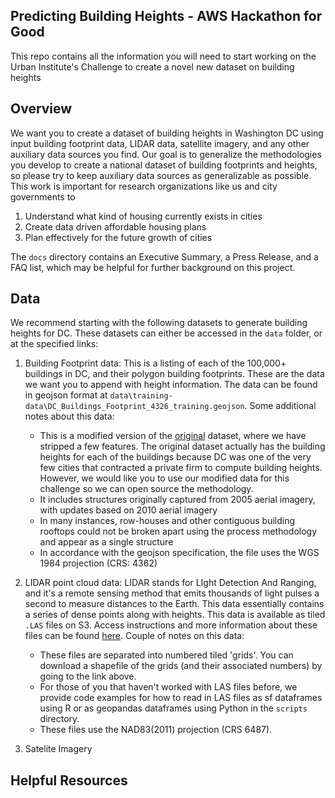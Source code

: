 ## Predicting Building Heights - AWS Hackathon for Good

This repo contains all the information you will need to start working on the Urban Institute's Challenge to create a novel new dataset on building heights 

## Overview
We want you to create a dataset of building heights in Washington DC using input building footprint data, LIDAR data, satellite imagery, and any other auxiliary data sources you find. Our goal is to generalize the methodologies you develop to create a national dataset of building footprints and heights, so please try to keep auxiliary data sources as generalizable as possible. This work is important for research organizations like us and city governments to 

1) Understand what kind of housing currently exists in cities  
2) Create data driven affordable housing plans
3) Plan effectively for the future growth of cities

The `docs` directory contains an Executive Summary, a Press Release, and a FAQ list, which may be helpful for further background on this project. 


## Data

We recommend starting with the following datasets to generate building heights for DC. These datasets can either be accessed in the `data` folder, or at the specified links:

1) Building Footprint data: This is a listing of each of the 100,000+ buildings in DC, and their polygon building footprints. These are the data we want you to append with height information. The data can be found in geojson format at `data\training-data\DC_Buildings_Footprint_4326_training.geojson`. Some additional notes about this data:
    - This is a modified version of the [original](https://opendata.dc.gov/datasets/274f7c2b5f7c4ae19f165d9951057a00) dataset, where we have stripped a few features. The original dataset actually has the building heights for each of the buildings because DC was one of the very few cities that contracted a private firm to compute building heights. However, we would like you to use our modified data for this challenge so we can open source the methodology.
    - It includes structures originally captured from 2005 aerial imagery, with updates based on 2010 aerial imagery
    - In many instances, row-houses and other contiguous building rooftops could not be broken apart using the process methodology and appear as a single structure
    - In accordance with the geojson specification, the file uses the WGS 1984 projection (CRS: 4362)

2) LIDAR point cloud data: LIDAR stands for LIght Detection And Ranging, and it's a remote sensing method that emits thousands of light pulses a second to measure distances to the Earth. This data essentially contains a series of dense points along with heights. This data is available as tiled `.LAS` files on S3. Access instructions and more information about these files can be found [here](https://docs.opendata.aws/dc-lidar-2018/readme.html). Couple of notes on this data:
    - These files are separated into numbered tiled 'grids'. You can download a shapefile of the grids (and their associated numbers) by going to the link above. 
    - For those of you that haven't worked with LAS files before, we provide code examples for how to read in LAS files as sf dataframes using R or as geopandas dataframes using Python in the `scripts` directory.  
    - These files use the NAD83(2011) projection (CRS 6487).

3) Satelite Imagery

## Helpful Resources


